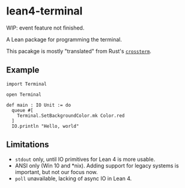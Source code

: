 # lean4-terminal

WIP: event feature not finished.

A Lean package for programming the terminal.

This pacakge is mostly "translated" from Rust's [`crossterm`](https://github.com/crossterm-rs/crossterm).

## Example

```lean
import Terminal

open Terminal

def main : IO Unit := do
  queue #[
    Terminal.SetBackgroundColor.mk Color.red
  ]
  IO.println "Hello, world"
```

## Limitations
- `stdout` only, until IO primitives for Lean 4 is more usable.
- ANSI only (Win 10 and *nix). Adding support for legacy systems is important, but not our focus now.
- `poll` unavailable, lacking of async IO in Lean 4.